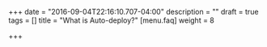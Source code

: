 +++
date = "2016-09-04T22:16:10.707-04:00"
description = ""
draft = true
tags = []
title = "What is Auto-deploy?"
[menu.faq]
weight = 8

+++
